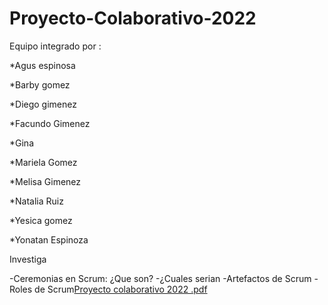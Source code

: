 # Proyecto-Colaborativo-2022
Equipo integrado por :

*Agus espinosa

*Barby gomez

*Diego gimenez

*Facundo Gimenez
 
*Gina

*Mariela Gomez 

*Melisa Gimenez

*Natalia Ruiz

*Yesica gomez

*Yonatan Espinoza 



Investiga

-Ceremonias en Scrum: ¿Que son?
-¿Cuales serian
-Artefactos de Scrum
-Roles de Scrum[Proyecto colaborativo 2022 .pdf](https://github.com/JohaNA2805/Proyecto-Colaborativo-2022-ISPC/files/8841837/Proyecto.colaborativo.2022.pdf)
